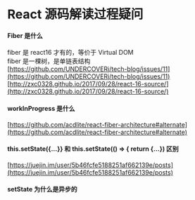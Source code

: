 # React 源码解读过程疑问

<a name="4xd2ya"></a>
#### [](#4xd2ya)Fiber 是什么
fiber 是 react16 才有的，等价于 Virtual DOM<br />fiber 是一棵树，是单链表结构<br />[https://github.com/UNDERCOVERj/tech-blog/issues/11](https://github.com/UNDERCOVERj/tech-blog/issues/11)<br />[http://zxc0328.github.io/2017/09/28/react-16-source/](http://zxc0328.github.io/2017/09/28/react-16-source/)
<a name="y840og"></a>
#### [](#y840og)workInProgress 是什么
[https://github.com/acdlite/react-fiber-architecture#alternate](https://github.com/acdlite/react-fiber-architecture#alternate)
<a name="gkt0hw"></a>
#### [](#gkt0hw)this.setState({...}} 和 this.setState(() => { return {...}) 区别
[https://juejin.im/user/5b46fcfe5188251af662139e/posts](https://juejin.im/user/5b46fcfe5188251af662139e/posts)
<a name="ovznyx"></a>
#### [](#ovznyx)setState 为什么是异步的

